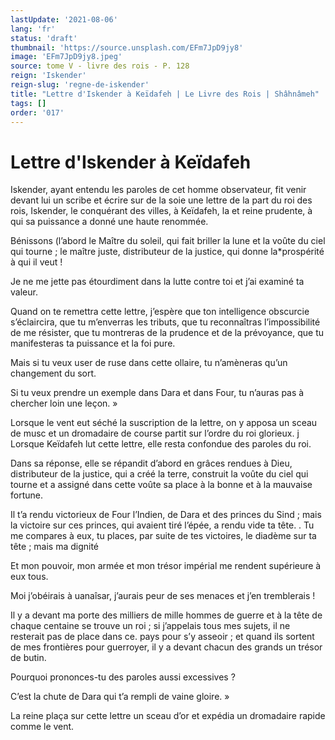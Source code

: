 ```yaml
---
lastUpdate: '2021-08-06'
lang: 'fr'
status: 'draft'
thumbnail: 'https://source.unsplash.com/EFm7JpD9jy8'
image: 'EFm7JpD9jy8.jpeg'
source: tome V - livre des rois - P. 128
reign: 'Iskender'
reign-slug: 'regne-de-iskender'
title: "Lettre d'Iskender à Keïdafeh | Le Livre des Rois | Shâhnâmeh"
tags: []
order: '017'
---
```


<!-- LTeX: language=fr -->

# Lettre d'Iskender à Keïdafeh

Iskender, ayant entendu les paroles de cet homme observateur, fit venir devant lui un scribe et écrire sur de la soie une lettre de la part du roi des rois, Iskender, le conquérant des villes, à Keïdafeh, la et reine prudente, à qui sa puissance a donné une haute renommée.

Bénissons (l’abord le Maître du soleil, qui fait briller la lune et la voûte du ciel qui tourne ; le maître juste, distributeur de la justice, qui donne la\*prospérité à qui il veut !

Je ne me jette pas étourdiment dans la lutte contre toi et j’ai examiné ta valeur.

Quand on te remettra cette lettre, j’espère que ton intelligence obscurcie s’éclaircira, que tu m’enverras les tributs, que tu reconnaîtras l’impossibilité de me résister, que tu montreras de la prudence et de la prévoyance, que tu manifesteras ta puissance et la foi pure.

Mais si tu veux user de ruse dans cette ollaire, tu n’amèneras qu’un changement du sort.

Si tu veux prendre un exemple dans Dara et dans Four, tu n’auras pas à chercher loin une leçon. »

Lorsque le vent eut séché la suscription de la lettre, on y apposa un sceau de musc et un dromadaire de course partit sur l’ordre du roi glorieux. j Lorsque Keïdafeh lut cette lettre, elle resta confondue des paroles du roi.

Dans sa réponse, elle se répandit d’abord en grâces rendues à Dieu, distributeur de la justice, qui a créé la terre, construit la voûte du ciel qui tourne et a assigné dans cette voûte sa place à la bonne et à la mauvaise fortune.

Il t’a rendu victorieux de Four l’Indien, de Dara et des princes du Sind ; mais la victoire sur ces princes, qui avaient tiré l’épée, a rendu vide ta tête. .
Tu me compares à eux, tu places, par suite de tes victoires, le diadème sur ta tête ; mais ma dignité

Et mon pouvoir, mon armée et mon trésor impérial me rendent supérieure à eux tous.

Moi j’obéirais à uanaîsar, j’aurais peur de ses menaces et j’en tremblerais !

Il y a devant ma porte des milliers de mille hommes de guerre et à la tête de chaque centaine se trouve un roi ; si j’appelais tous mes sujets, il ne resterait pas de place dans ce. pays pour s’y asseoir ; et quand ils sortent de mes frontières pour guerroyer, il y a devant chacun des grands un trésor de butin.

Pourquoi prononces-tu des paroles aussi excessives ?

C’est la chute de Dara qui t’a rempli de vaine gloire. »

La reine plaça sur cette lettre un sceau d’or et expédia un dromadaire rapide comme le vent.
